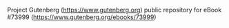 Project Gutenberg (https://www.gutenberg.org) public repository for eBook #73999 (https://www.gutenberg.org/ebooks/73999)
